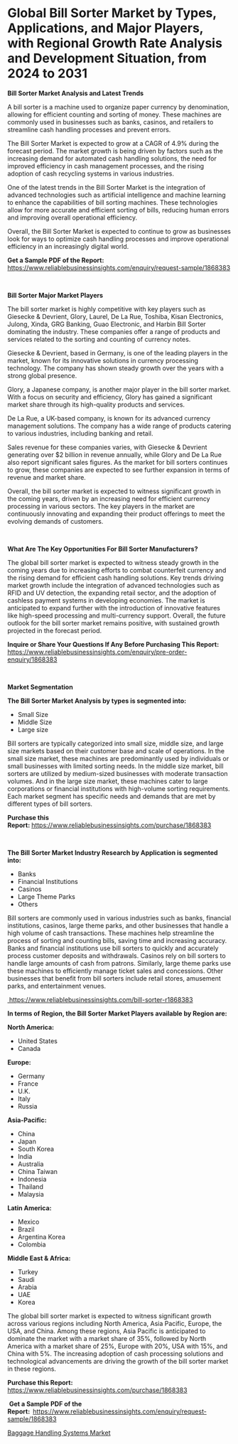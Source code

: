<p><h1>Global Bill Sorter Market by Types, Applications, and Major Players, with Regional Growth Rate Analysis and Development Situation, from 2024 to 2031</h1></p><p><strong>Bill Sorter Market Analysis and Latest Trends</strong></p>
<p><p>A bill sorter is a machine used to organize paper currency by denomination, allowing for efficient counting and sorting of money. These machines are commonly used in businesses such as banks, casinos, and retailers to streamline cash handling processes and prevent errors.</p><p>The Bill Sorter Market is expected to grow at a CAGR of 4.9% during the forecast period. The market growth is being driven by factors such as the increasing demand for automated cash handling solutions, the need for improved efficiency in cash management processes, and the rising adoption of cash recycling systems in various industries.</p><p>One of the latest trends in the Bill Sorter Market is the integration of advanced technologies such as artificial intelligence and machine learning to enhance the capabilities of bill sorting machines. These technologies allow for more accurate and efficient sorting of bills, reducing human errors and improving overall operational efficiency.</p><p>Overall, the Bill Sorter Market is expected to continue to grow as businesses look for ways to optimize cash handling processes and improve operational efficiency in an increasingly digital world.</p></p>
<p><strong>Get a Sample PDF of the Report:&nbsp;</strong> <a href="https://www.reliablebusinessinsights.com/enquiry/request-sample/1868383">https://www.reliablebusinessinsights.com/enquiry/request-sample/1868383</a></p>
<p>&nbsp;</p>
<p><strong>Bill Sorter Major Market Players</strong></p>
<p><p>The bill sorter market is highly competitive with key players such as Giesecke & Devrient, Glory, Laurel, De La Rue, Toshiba, Kisan Electronics, Julong, Xinda, GRG Banking, Guao Electronic, and Harbin Bill Sorter dominating the industry. These companies offer a range of products and services related to the sorting and counting of currency notes.</p><p>Giesecke & Devrient, based in Germany, is one of the leading players in the market, known for its innovative solutions in currency processing technology. The company has shown steady growth over the years with a strong global presence.</p><p>Glory, a Japanese company, is another major player in the bill sorter market. With a focus on security and efficiency, Glory has gained a significant market share through its high-quality products and services.</p><p>De La Rue, a UK-based company, is known for its advanced currency management solutions. The company has a wide range of products catering to various industries, including banking and retail.</p><p>Sales revenue for these companies varies, with Giesecke & Devrient generating over $2 billion in revenue annually, while Glory and De La Rue also report significant sales figures. As the market for bill sorters continues to grow, these companies are expected to see further expansion in terms of revenue and market share.</p><p>Overall, the bill sorter market is expected to witness significant growth in the coming years, driven by an increasing need for efficient currency processing in various sectors. The key players in the market are continuously innovating and expanding their product offerings to meet the evolving demands of customers.</p></p>
<p>&nbsp;</p>
<p><strong>What Are The Key Opportunities For Bill Sorter Manufacturers?</strong></p>
<p><p>The global bill sorter market is expected to witness steady growth in the coming years due to increasing efforts to combat counterfeit currency and the rising demand for efficient cash handling solutions. Key trends driving market growth include the integration of advanced technologies such as RFID and UV detection, the expanding retail sector, and the adoption of cashless payment systems in developing economies. The market is anticipated to expand further with the introduction of innovative features like high-speed processing and multi-currency support. Overall, the future outlook for the bill sorter market remains positive, with sustained growth projected in the forecast period.</p></p>
<p><strong>Inquire or Share Your Questions If Any Before Purchasing This Report:</strong> <a href="https://www.reliablebusinessinsights.com/enquiry/pre-order-enquiry/1868383">https://www.reliablebusinessinsights.com/enquiry/pre-order-enquiry/1868383</a></p>
<p>&nbsp;</p>
<p><strong>Market Segmentation</strong></p>
<p><strong>The Bill Sorter Market Analysis by types is segmented into:</strong></p>
<p><ul><li>Small Size</li><li>Middle Size</li><li>Large size</li></ul></p>
<p><p>Bill sorters are typically categorized into small size, middle size, and large size markets based on their customer base and scale of operations. In the small size market, these machines are predominantly used by individuals or small businesses with limited sorting needs. In the middle size market, bill sorters are utilized by medium-sized businesses with moderate transaction volumes. And in the large size market, these machines cater to large corporations or financial institutions with high-volume sorting requirements. Each market segment has specific needs and demands that are met by different types of bill sorters.</p></p>
<p><strong>Purchase this Report:&nbsp;</strong><a href="https://www.reliablebusinessinsights.com/purchase/1868383">https://www.reliablebusinessinsights.com/purchase/1868383</a></p>
<p>&nbsp;</p>
<p><strong>The Bill Sorter Market Industry Research by Application is segmented into:</strong></p>
<p><ul><li>Banks</li><li>Financial Institutions</li><li>Casinos</li><li>Large Theme Parks</li><li>Others</li></ul></p>
<p><p>Bill sorters are commonly used in various industries such as banks, financial institutions, casinos, large theme parks, and other businesses that handle a high volume of cash transactions. These machines help streamline the process of sorting and counting bills, saving time and increasing accuracy. Banks and financial institutions use bill sorters to quickly and accurately process customer deposits and withdrawals. Casinos rely on bill sorters to handle large amounts of cash from patrons. Similarly, large theme parks use these machines to efficiently manage ticket sales and concessions. Other businesses that benefit from bill sorters include retail stores, amusement parks, and entertainment venues.</p></p>
<p><a href="https://www.reliablebusinessinsights.com/bill-sorter-r1868383">&nbsp;https://www.reliablebusinessinsights.com/bill-sorter-r1868383</a></p>
<p><strong>In terms of Region, the Bill Sorter Market Players available by Region are:</strong></p>
<p>
    <p> <strong> North America: </strong>
        <ul>
            <li>United States</li>
            <li>Canada</li>
        </ul>
        </p> 
    <p> <strong> Europe: </strong>
        <ul>
            <li>Germany</li>
            <li>France</li>
            <li>U.K.</li>
            <li>Italy</li>
            <li>Russia</li>
        </ul>
        </p> 
    <p> <strong> Asia-Pacific: </strong>
        <ul>
            <li>China</li>
            <li>Japan</li>
            <li>South Korea</li>
            <li>India</li>
            <li>Australia</li>
            <li>China Taiwan</li>
            <li>Indonesia</li>
            <li>Thailand</li>
            <li>Malaysia</li>
        </ul>
        </p> 
    <p> <strong> Latin America: </strong>
        <ul>
            <li>Mexico</li>
            <li>Brazil</li>
            <li>Argentina Korea</li>
            <li>Colombia</li>
        </ul>
        </p> 
    <p> <strong> Middle East & Africa: </strong>
        <ul>
            <li>Turkey</li>
            <li>Saudi</li>
            <li>Arabia</li>
            <li>UAE</li>
            <li>Korea</li>
        </ul>
    </p>
    </p>
<p><p>The global bill sorter market is expected to witness significant growth across various regions including North America, Asia Pacific, Europe, the USA, and China. Among these regions, Asia Pacific is anticipated to dominate the market with a market share of 35%, followed by North America with a market share of 25%, Europe with 20%, USA with 15%, and China with 5%. The increasing adoption of cash processing solutions and technological advancements are driving the growth of the bill sorter market in these regions.</p></p>
<p><strong>Purchase this Report: </strong><a href="https://www.reliablebusinessinsights.com/purchase/1868383">https://www.reliablebusinessinsights.com/purchase/1868383</a></p>
<p>&nbsp;<strong>Get a Sample PDF of the Report:&nbsp;&nbsp;</strong><a href="https://www.reliablebusinessinsights.com/enquiry/request-sample/1868383">https://www.reliablebusinessinsights.com/enquiry/request-sample/1868383</a></p>
<p><strong></strong></p>
<p><p><a href="https://github.com/pjcfca/Market-Research-Report-List-3/blob/main/baggage-handling-systems-market.md">Baggage Handling Systems Market</a></p></p>